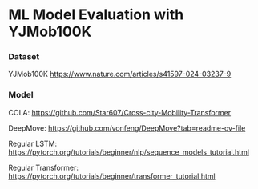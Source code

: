 # ML Model Evaluation with YJMob100K

### Dataset

YJMob100K https://www.nature.com/articles/s41597-024-03237-9

### Model

COLA: https://github.com/Star607/Cross-city-Mobility-Transformer

DeepMove: https://github.com/vonfeng/DeepMove?tab=readme-ov-file

Regular LSTM: https://pytorch.org/tutorials/beginner/nlp/sequence_models_tutorial.html

Regular Transformer: https://pytorch.org/tutorials/beginner/transformer_tutorial.html